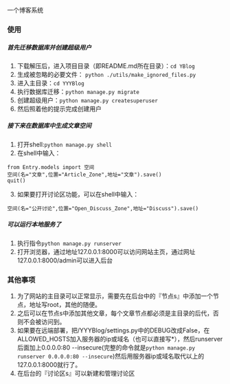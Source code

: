一个博客系统

### 使用

##### 首先迁移数据库并创建超级用户
1. 下载解压后，进入项目目录（即README.md所在目录）：`cd YBlog`
2. 生成被忽略的必要文件： `python ./utils/make_ignored_files.py`
3. 进入主目录：`cd YYYBlog`
4. 执行数据库迁移：`python manage.py migrate`
5. 创建超级用户：`python manage.py createsuperuser`
6. 然后照着他的提示完成创建用户

##### 接下来在数据库中生成文章空间
1. 打开shell:`python manage.py shell`
2. 在shell中输入：
```
from Entry.models import 空间
空间(名="文章",位置="Article_Zone",地址="文章").save()
quit()
```
3. 如果要打开讨论区功能，可以在shell中输入：
```
空间(名="公开讨论",位置="Open_Discuss_Zone",地址="Discuss").save()
```

##### 可以运行本地服务了
1. 执行指令```python manage.py runserver```
2. 打开浏览器，通过地址127.0.0.1:8000可以访问网站主页，通过网址127.0.0.1:8000/admin可以进入后台

### 其他事项
1. 为了网站的主目录可以正常显示，需要先在后台中的『节点s』中添加一个节点，地址写root，其他的随便。
2. 之后可以在节点s中添加其他文章，每个文章节点都必须是主目录的后代，否则不会被访问到。
3. 如果要在远端部署，把/YYYBlog/settings.py中的DEBUG改成False，在ALLOWED_HOSTS加入服务器的ip或域名（也可以直接写\*），然后runserver后面加上0.0.0.0:80 --insecure(完整的命令就是`python manage.py runserver 0.0.0.0:80 --insecure`)然后用服务器ip或域名取代以上的127.0.0.1:8000就行了。
4. 在后台的『讨论区s』可以新建和管理讨论区
